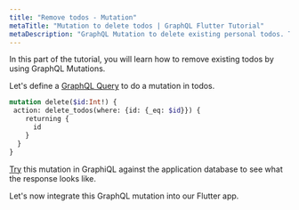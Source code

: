 ```yaml
---
title: "Remove todos - Mutation"
metaTitle: "Mutation to delete todos | GraphQL Flutter Tutorial"
metaDescription: "GraphQL Mutation to delete existing personal todos. Try the mutation in GraphiQL, passing the Authorization token to delete a todo"
---
```


In this part of the tutorial, you will learn how to remove existing todos by using GraphQL Mutations.

Let's define a [GraphQL Query](https://hasura.io/learn/graphql/intro-graphql/graphql-queries/) to do a mutation in todos.

```graphql
mutation delete($id:Int!) {
 action: delete_todos(where: {id: {_eq: $id}}) {
    returning {
      id
    }
  }
}
```

[Try](https://hasura.io/learn/graphql/graphiql?tutorial=react-native) this mutation in GraphiQL against the application database to see what the response looks like.

Let's now integrate this GraphQL mutation into our Flutter app.